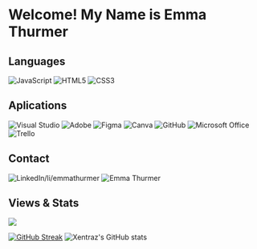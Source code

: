 # Welcome! My Name is Emma Thurmer

## Languages
<div align="left"> 
<img alt="JavaScript" src="https://img.shields.io/badge/javascript-%23323330.svg?style=for-the-badge&logo=javascript&logoColor=%23F7DF1E"/>
<img alt="HTML5" src="https://img.shields.io/badge/html5-%23E34F26.svg?style=for-the-badge&logo=html5&logoColor=white"/>
<img alt="CSS3" src="https://img.shields.io/badge/css3-%231572B6.svg?style=for-the-badge&logo=css3&logoColor=white"/>
</div>

## Aplications
<div align="left"> 
<img alt="Visual Studio" src="https://img.shields.io/badge/VisualStudio-5C2D91.svg?style=for-the-badge&logo=visual-studio&logoColor=white"/>
<img alt="Adobe" src="https://img.shields.io/badge/adobe-%23FF0000.svg?style=for-the-badge&logo=adobe&logoColor=white"/>
<img alt="Figma" src="https://img.shields.io/badge/figma-%23F24E1E.svg?style=for-the-badge&logo=figma&logoColor=white"/>
<img alt="Canva" src="https://img.shields.io/badge/Canva-%2300C4CC.svg?style=for-the-badge&logo=Canva&logoColor=white"/>
<img alt="GitHub" src="https://img.shields.io/badge/github-%23121011.svg?style=for-the-badge&logo=github&logoColor=white"/>
<img alt="Microsoft Office" src="https://img.shields.io/badge/Microsoft_Office-D83B01?style=for-the-badge&logo=microsoft-office&logoColor=white" />
<img alt="Trello" src="https://img.shields.io/badge/Trello-%23026AA7.svg?style=for-the-badge&logo=Trello&logoColor=white"/>
</div> 

## Contact
<div align="left"> 
<img alt="LinkedIn/li/emmathurmer" src="https://img.shields.io/badge/LinkedIn/li/emmathurmer-%230077B5.svg?style=for-the-badge&logo=linkedin&logoColor=white"/>
<img alt="Emma Thurmer" src="https://img.shields.io/badge/emma-D14836?style=for-the-badge&logo=gmail&logoColor=white" />
</div>

<!-- ## Socials
<div align="left"> 
<img alt="Instagram" src="https://img.shields.io/badge/Emmacft-%23E4405F.svg?style=for-the-badge&logo=Instagram&logoColor=white"/>
<img alt="Twitch" src="https://img.shields.io/badge/xentraz-%239146FF.svg?style=for-the-badge&logo=Twitch&logoColor=white"/>
</div> -->

## Views & Stats
![](https://komarev.com/ghpvc/?username=your-github-xentraz&color=lightgrey)

[![GitHub Streak](https://github-readme-streak-stats.herokuapp.com/?user=DenverCoder1)](https://git.io/streak-stats)
![Xentraz's GitHub stats](https://github-readme-stats.vercel.app/api?username=xentraz&show_icons=true&theme=radical)
